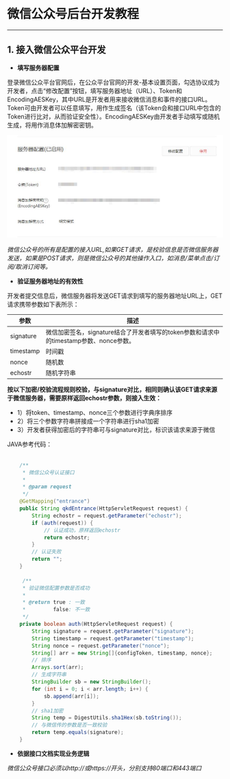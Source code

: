 # 微信公众号后台开发教程
---
## 1. 接入微信公众平台开发

* **填写服务器配置**

登录微信公众平台官网后，在公众平台官网的开发-基本设置页面，勾选协议成为开发者，点击“修改配置”按钮，填写服务器地址（URL）、Token和EncodingAESKey，其中URL是开发者用来接收微信消息和事件的接口URL。Token可由开发者可以任意填写，用作生成签名（该Token会和接口URL中包含的Token进行比对，从而验证安全性）。EncodingAESKey由开发者手动填写或随机生成，将用作消息体加解密密钥。

![wx_config](../../_images/study/20200409-1-1.jpg)

*微信公众号的所有是配置的接入URL,如果GET请求，是校验信息是否微信服务器发送，如果是POST请求，则是微信公众号的其他操作入口，如消息/菜单点击/订阅/取消订阅等。*

* **验证服务器地址的有效性**

开发者提交信息后，微信服务器将发送GET请求到填写的服务器地址URL上，GET请求携带参数如下表所示：

参数|描述
-|-
signature|微信加密签名，signature结合了开发者填写的token参数和请求中的timestamp参数、nonce参数。
timestamp|时间戳
nonce|随机数
echostr|随机字符串

**按以下加密/校验流程规则校验，与signature对比，相同则确认该GET请求来源于微信服务器，需要原样返回echostr参数，则接入生效：**

* 1）将token、timestamp、nonce三个参数进行字典序排序
* 2）将三个参数字符串拼接成一个字符串进行sha1加密 
* 3）开发者获得加密后的字符串可与signature对比，标识该请求来源于微信

JAVA参考代码：

```java

    /**
     * 微信公众号认证接口
     *
     * @param request
     */
    @GetMapping("entrance")
    public String qkdEntrance(HttpServletRequest request) {
        String echostr = request.getParameter("echostr");
        if (auth(request)) {
            // 认证成功，原样返回echostr
            return echostr;
        }
        // 认证失败
        return "";
    }

     /**
     * 验证微信配置参数是否成功
     *
     * @return true : 一致 
     *         false: 不一致
     */
    private boolean auth(HttpServletRequest request) {
        String signature = request.getParameter("signature");
        String timestamp = request.getParameter("timestamp");
        String nonce = request.getParameter("nonce");
        String[] arr = new String[]{configToken, timestamp, nonce};
        // 排序
        Arrays.sort(arr);
        // 生成字符串
        StringBuilder sb = new StringBuilder();
        for (int i = 0; i < arr.length; i++) {
            sb.append(arr[i]);
        }
        // sha1加密
        String temp = DigestUtils.sha1Hex(sb.toString());
        // 与微信传的参数是否一致校验
        return temp.equals(signature);
    }

```

* **依据接口文档实现业务逻辑**

*微信公众号接口必须以http://或https://开头，分别支持80端口和443端口*